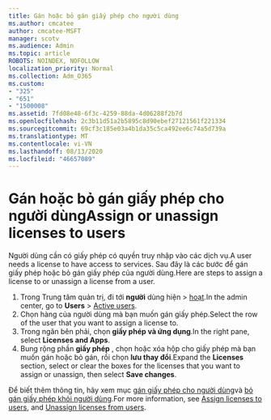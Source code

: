 ```yaml
---
title: Gán hoặc bỏ gán giấy phép cho người dùng
ms.author: cmcatee
author: cmcatee-MSFT
manager: scotv
ms.audience: Admin
ms.topic: article
ROBOTS: NOINDEX, NOFOLLOW
localization_priority: Normal
ms.collection: Adm_O365
ms.custom:
- "325"
- "651"
- "1500008"
ms.assetid: 7fd08e48-6f3c-4259-88da-4d06288f2b7d
ms.openlocfilehash: 2c3b11d51a2b5895c8d90ebef27121561f221334
ms.sourcegitcommit: 69cf3c185e03a4b1da35c5ca492ee6c74a5d739a
ms.translationtype: MT
ms.contentlocale: vi-VN
ms.lasthandoff: 08/13/2020
ms.locfileid: "46657089"
---
```

# <a name="assign-or-unassign-licenses-to-users"></a><span data-ttu-id="82177-102">Gán hoặc bỏ gán giấy phép cho người dùng</span><span class="sxs-lookup"><span data-stu-id="82177-102">Assign or unassign licenses to users</span></span>

<span data-ttu-id="82177-103">Người dùng cần có giấy phép có quyền truy nhập vào các dịch vụ.</span><span class="sxs-lookup"><span data-stu-id="82177-103">A user needs a license to have access to services.</span></span> <span data-ttu-id="82177-104">Sau đây là các bước để gán giấy phép hoặc bỏ gán giấy phép của người dùng.</span><span class="sxs-lookup"><span data-stu-id="82177-104">Here are steps to assign a license to or unassign a license from a user.</span></span>
  
1. <span data-ttu-id="82177-105">Trong Trung tâm quản trị, đi tới **người** dùng hiện \> [hoạt](https://go.microsoft.com/fwlink/p/?linkid=834822).</span><span class="sxs-lookup"><span data-stu-id="82177-105">In the admin center, go to **Users** \> [Active users](https://go.microsoft.com/fwlink/p/?linkid=834822).</span></span>
2. <span data-ttu-id="82177-106">Chọn hàng của người dùng mà bạn muốn gán giấy phép.</span><span class="sxs-lookup"><span data-stu-id="82177-106">Select the row of the user that you want to assign a license to.</span></span>
3. <span data-ttu-id="82177-107">Trong ngăn bên phải, chọn **giấy phép và ứng dụng**.</span><span class="sxs-lookup"><span data-stu-id="82177-107">In the right pane, select **Licenses and Apps**.</span></span>
4. <span data-ttu-id="82177-108">Bung rộng phần **giấy phép** , chọn hoặc xóa hộp cho giấy phép mà bạn muốn gán hoặc bỏ gán, rồi chọn **lưu thay đổi**.</span><span class="sxs-lookup"><span data-stu-id="82177-108">Expand the **Licenses** section, select or clear the boxes for the licenses that you want to assign or unassign, then select **Save changes**.</span></span>

<span data-ttu-id="82177-109">Để biết thêm thông tin, hãy xem mục [gán giấy phép cho người dùng](https://docs.microsoft.com/microsoft-365/admin/manage/assign-licenses-to-users)và [bỏ gán giấy phép khỏi người dùng](https://docs.microsoft.com/microsoft-365/admin/manage/remove-licenses-from-users).</span><span class="sxs-lookup"><span data-stu-id="82177-109">For more information, see [Assign licenses to users](https://docs.microsoft.com/microsoft-365/admin/manage/assign-licenses-to-users), and [Unassign licenses from users](https://docs.microsoft.com/microsoft-365/admin/manage/remove-licenses-from-users).</span></span>